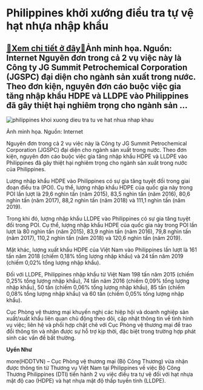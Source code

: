 Philippines khởi xướng điều tra tự vệ hạt nhựa nhập khẩu
========================================================

[:gift:Xem chi tiết ở đây:gift:](https://hddtvn.com/philippines-khoi-xuong-dieu-tra-tu-ve-hat-nhua-nhap-khau/)Ảnh minh họa. Nguồn: Internet Nguyên đơn trong cả 2 vụ việc này là Công ty JG Summit Petrochemical Corporation (JGSPC) đại diện cho ngành sản xuất trong nước. Theo đơn kiện, nguyên đơn cáo buộc việc gia tăng nhập khẩu HDPE và LLDPE vào Philippines đã gây thiệt hại nghiêm trọng cho ngành sản …
-----------------------------------------------------------------------------------------------------------------------------------------------------------------------------------------------------------------------------------------------------------------------------------------------------





![philippines khoi xuong dieu tra tu ve hat nhua nhap khau](https://haiquanonline.com.vn/stores/news_dataimages/thanhnt/092020/18/10/4748_hYt_nhYa.png?rt=20200918120950 "Philippines khởi xướng điều tra tự vệ hạt nhựa nhập khẩu")


Ảnh minh họa. Nguồn: Internet



Nguyên đơn trong cả 2 vụ việc này là Công ty JG Summit Petrochemical Corporation (JGSPC) đại diện cho ngành sản xuất trong nước. Theo đơn kiện, nguyên đơn cáo buộc việc gia tăng nhập khẩu HDPE và LLDPE vào Philippines đã gây thiệt hại nghiêm trọng cho ngành sản xuất trong nước của Philippines.


Lượng nhập khẩu HDPE vào Philippines có sự gia tăng tuyệt đối trong giai đoạn điều tra (POI). Cụ thể, lượng nhập khẩu HDPE của quốc gia này trong POI lần lượt là 29,6 nghìn tấn (năm 2015), 83,5 nghìn tấn (năm 2016), 80,6 nghìn tấn (năm 2017), 88,2 nghìn tấn (năm 2018) và 111,1 nghìn tấn (năm 2019).


Trong khi đó, lượng nhập khẩu LLDPE vào Philippines có sự gia tăng tuyệt đối trong POI. Cụ thể, lượng nhập khẩu HDPE của quốc gia này trong POI lần lượt là 80 nghìn tấn (năm 2015), 83,9 nghìn tấn (năm 2016), 79,8 nghìn tấn (năm 2017), 110,2 nghìn tấn (năm 2018) và 120,6 nghìn tấn (năm 2019).


Mặt khác, lượng xuất khẩu HDPE của Việt Nam vào Philippines lần lượt là 161 tấn năm 2018 (chiếm 0,18% tổng lượng nhập khẩu) và 24 tấn năm 2019 (chiếm 0,02% tổng lượng nhập khẩu).


Đối với LLDPE, Philippines nhập khẩu từ Việt Nam 198 tấn năm 2015 (chiếm 0,25% tổng lượng nhập khẩu), 74 tấn năm 2016 (chiếm 0,09% tổng lượng nhập khẩu), 50 tấn (chiếm 0,06% tổng lượng nhập khẩu), 85 tấn (chiếm 0,08% tổng lượng nhập khẩu) và 60 tấn (chiếm 0,05% tổng lượng nhập khẩu).


Cục Phòng vệ thương mại khuyến nghị các hiệp hội và doanh nghiệp sản xuất/xuất khẩu liên quan chủ động theo dõi, cập nhật thông tin về tình hình vụ việc; liên hệ và phối hợp chặt chẽ với Cục Phòng vệ thương mại để trao đổi thông tin và nhận được sự hỗ trợ kịp thời, đặc biệt trong trường hợp phát sinh các vấn đề bất thường.




**Uyển Như**



more(HDDTVN) – Cục Phòng vệ thương mại (Bộ Công Thương) vừa nhận được thông tin từ Thương vụ Việt Nam tại Philippines về việc Bộ Công Thương Philippines (DTI) tiến hành 2 vụ việc điều tra tự vệ đối với hạt nhựa mật độ cao (HDPE) và hạt nhựa mật độ thấp tuyến tính (LLDPE).

